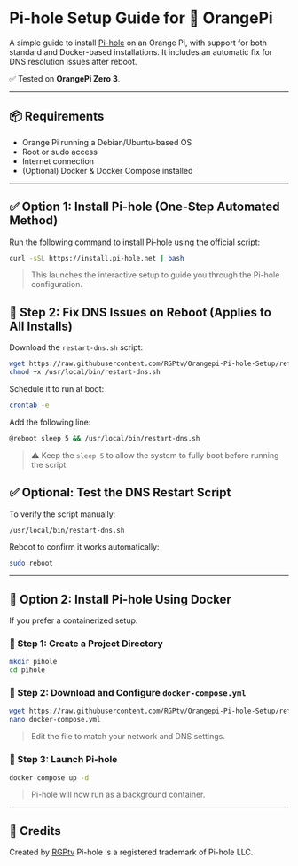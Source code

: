 # Pi-hole Setup Guide for 🍊 OrangePi

A simple guide to install [Pi-hole](https://pi-hole.net/) on an Orange Pi, with support for both standard and Docker-based installations. It includes an automatic fix for DNS resolution issues after reboot.

✅ Tested on **OrangePi Zero 3**.

---

## 📦 Requirements

* Orange Pi running a Debian/Ubuntu-based OS
* Root or sudo access
* Internet connection
* (Optional) Docker & Docker Compose installed

---

## ✅ Option 1: Install Pi-hole (One-Step Automated Method)

Run the following command to install Pi-hole using the official script:

```bash
curl -sSL https://install.pi-hole.net | bash
```

> This launches the interactive setup to guide you through the Pi-hole configuration.

## 🔧 Step 2: Fix DNS Issues on Reboot (Applies to All Installs)

Download the `restart-dns.sh` script:

```bash
wget https://raw.githubusercontent.com/RGPtv/Orangepi-Pi-hole-Setup/refs/heads/main/restart-dns.sh -O /usr/local/bin/restart-dns.sh
chmod +x /usr/local/bin/restart-dns.sh
```

Schedule it to run at boot:

```bash
crontab -e
```

Add the following line:

```bash
@reboot sleep 5 && /usr/local/bin/restart-dns.sh
```

> ⚠️ Keep the `sleep 5` to allow the system to fully boot before running the script.

## ✅ Optional: Test the DNS Restart Script

To verify the script manually:

```bash
/usr/local/bin/restart-dns.sh
```

Reboot to confirm it works automatically:

```bash
sudo reboot
```
---

## 🐳 Option 2: Install Pi-hole Using Docker

If you prefer a containerized setup:

### 🧱 Step 1: Create a Project Directory

```bash
mkdir pihole
cd pihole
```

### 📄 Step 2: Download and Configure `docker-compose.yml`

```bash
wget https://raw.githubusercontent.com/RGPtv/Orangepi-Pi-hole-Setup/refs/heads/main/docker-compose.yml
nano docker-compose.yml
```

> Edit the file to match your network and DNS settings.

### 🚀 Step 3: Launch Pi-hole

```bash
docker compose up -d
```

> Pi-hole will now run as a background container.

---

## 🙌 Credits

Created by [RGPtv](https://github.com/RGPtv)
Pi-hole is a registered trademark of Pi-hole LLC.
